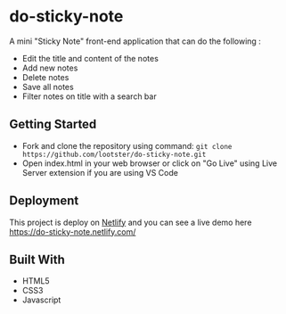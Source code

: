 # do-sticky-note
A mini "Sticky Note" front-end application that can do the following :
* Edit the title and content of the notes
* Add new notes
* Delete notes
* Save all notes
* Filter notes on title with a search bar

## Getting Started
* Fork and clone the repository using command:
```git clone https://github.com/lootster/do-sticky-note.git```
* Open index.html in your web browser or click on "Go Live" using Live Server extension if you are using VS Code

## Deployment 
This project is deploy on [Netlify](https://www.netlify.com/) and you can see a live demo here https://do-sticky-note.netlify.com/

## Built With
* HTML5
* CSS3
* Javascript
